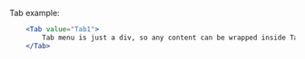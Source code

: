 Tab example:

```jsx
    <Tab value="Tab1">
        Tab menu is just a div, so any content can be wrapped inside Tab element
    </Tab>
```